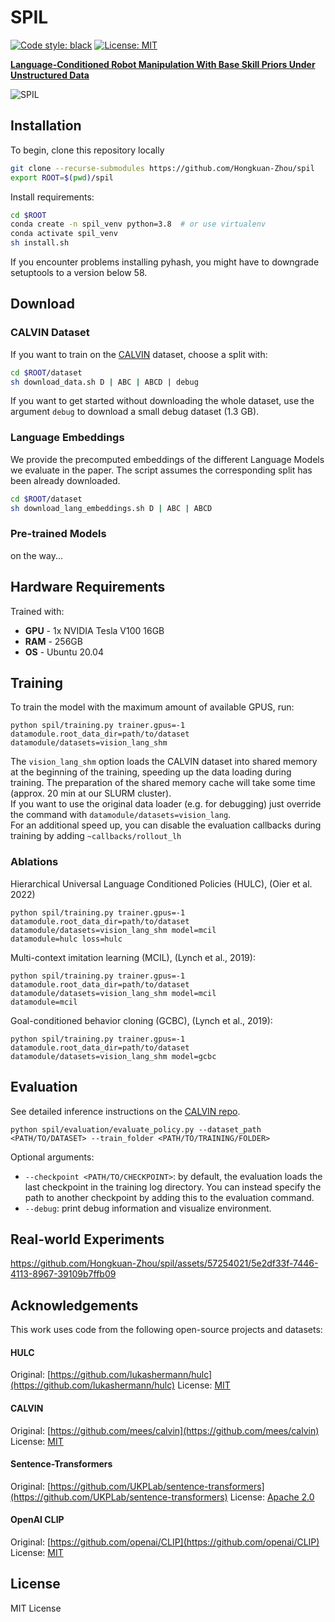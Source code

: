 # SPIL
[![Code style: black](https://img.shields.io/badge/code%20style-black-000000.svg)](https://github.com/psf/black)
[![License: MIT](https://img.shields.io/badge/License-MIT-yellow.svg)](https://opensource.org/licenses/MIT)

[<b>Language-Conditioned Robot Manipulation With Base Skill Priors Under Unstructured Data</b>](https://)

![SPIL](https://github.com/Hongkuan-Zhou/spil/assets/57254021/0e205350-4b50-4413-8792-b60d08c590d6)

## Installation
To begin, clone this repository locally
```bash
git clone --recurse-submodules https://github.com/Hongkuan-Zhou/spil
export ROOT=$(pwd)/spil

```
Install requirements:
```bash
cd $ROOT
conda create -n spil_venv python=3.8  # or use virtualenv
conda activate spil_venv
sh install.sh
```
If you encounter problems installing pyhash, you might have to downgrade setuptools to a version below 58.

## Download
### CALVIN Dataset
If you want to train on the [CALVIN](https://github.com/mees/calvin) dataset, choose a split with:
```bash
cd $ROOT/dataset
sh download_data.sh D | ABC | ABCD | debug
```
If you want to get started without downloading the whole dataset, use the argument `debug` to download a small debug dataset (1.3 GB).
### Language Embeddings
We provide the precomputed embeddings of the different Language Models we evaluate in the paper.
The script assumes the corresponding split has been already downloaded.
```bash
cd $ROOT/dataset
sh download_lang_embeddings.sh D | ABC | ABCD
```

### Pre-trained Models
on the way...

## Hardware Requirements
Trained with:
- **GPU** - 1x NVIDIA Tesla V100 16GB
- **RAM** - 256GB
- **OS** - Ubuntu 20.04

## Training
To train the model with the maximum amount of available GPUS, run:
```
python spil/training.py trainer.gpus=-1 datamodule.root_data_dir=path/to/dataset datamodule/datasets=vision_lang_shm
```
The `vision_lang_shm` option loads the CALVIN dataset into shared memory at the beginning of the training,
speeding up the data loading during training.
The preparation of the shared memory cache will take some time
(approx. 20 min at our SLURM cluster). \
If you want to use the original data loader (e.g. for debugging) just override the command with `datamodule/datasets=vision_lang`. \
For an additional speed up, you can disable the evaluation callbacks during training by adding `~callbacks/rollout_lh`


### Ablations
Hierarchical Universal Language Conditioned Policies (HULC), (Oier et al. 2022)
```
python spil/training.py trainer.gpus=-1 datamodule.root_data_dir=path/to/dataset datamodule/datasets=vision_lang_shm model=mcil
datamodule=hulc loss=hulc
```

Multi-context imitation learning (MCIL), (Lynch et al., 2019):
```
python spil/training.py trainer.gpus=-1 datamodule.root_data_dir=path/to/dataset datamodule/datasets=vision_lang_shm model=mcil
datamodule=mcil
```

Goal-conditioned behavior cloning (GCBC), (Lynch et al., 2019):
```
python spil/training.py trainer.gpus=-1 datamodule.root_data_dir=path/to/dataset datamodule/datasets=vision_lang_shm model=gcbc
```


## Evaluation
See detailed inference instructions on the [CALVIN repo](https://github.com/mees/calvin#muscle-evaluation-the-calvin-challenge).
```
python spil/evaluation/evaluate_policy.py --dataset_path <PATH/TO/DATASET> --train_folder <PATH/TO/TRAINING/FOLDER>
```

Optional arguments:

- `--checkpoint <PATH/TO/CHECKPOINT>`: by default, the evaluation loads the last checkpoint in the training log directory.
You can instead specify the path to another checkpoint by adding this to the evaluation command.
- `--debug`: print debug information and visualize environment.
## Real-world Experiments


https://github.com/Hongkuan-Zhou/spil/assets/57254021/5e2df33f-7446-4113-8967-39109b7ffb09


## Acknowledgements

This work uses code from the following open-source projects and datasets:

#### HULC
Original: [https://github.com/lukashermann/hulc](https://github.com/lukashermann/hulc)
License: [MIT](https://github.com/mees/calvin/blob/main/LICENSE)

#### CALVIN
Original:  [https://github.com/mees/calvin](https://github.com/mees/calvin)
License: [MIT](https://github.com/mees/calvin/blob/main/LICENSE)

#### Sentence-Transformers
Original:  [https://github.com/UKPLab/sentence-transformers](https://github.com/UKPLab/sentence-transformers)
License: [Apache 2.0](https://github.com/UKPLab/sentence-transformers/blob/master/LICENSE)

#### OpenAI CLIP
Original: [https://github.com/openai/CLIP](https://github.com/openai/CLIP)
License: [MIT](https://github.com/openai/CLIP/blob/main/LICENSE)


## License
MIT License